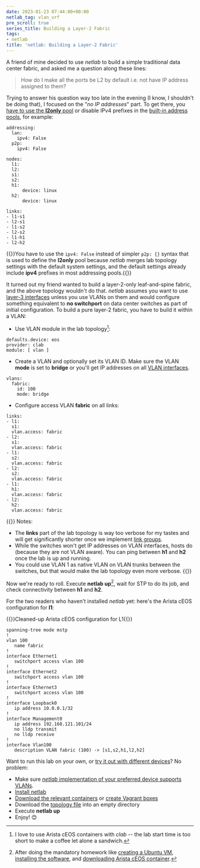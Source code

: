 ```yaml
---
date: 2023-01-23 07:44:00+00:00
netlab_tag: vlan_vrf
pre_scroll: true
series_title: Building a Layer-2 Fabric
tags:
- netlab
title: 'netlab: Building a Layer-2 Fabric'
---
```

A friend of mine decided to use _netlab_ to build a simple traditional data center fabric, and asked me a question along these lines:

> How do I make all the ports be L2 by default i.e. not have IP address assigned to them?

Trying to answer his question way too late in the evening (I know, I shouldn't be doing that), I focused on the "_no IP addresses_" part. To get there, you [have to use the **l2only** pool](https://netlab.tools/example/addressing-tutorial/#layer-2-only-links-using-l2only-address-pool) or disable IPv4 prefixes in the [built-in address pools](https://netlab.tools/example/addressing-tutorial/#using-built-in-address-pools), for example:
<!--more-->
```
addressing:
  lan:
    ipv4: False
  p2p:
    ipv4: False

nodes:
  l1:
  l2:
  s1:
  s2:
  h1:
      device: linux
  h2:
      device: linux

links:
- l1-s1
- l2-s1
- l1-s2
- l2-s2
- l1-h1
- l2-h2
```

{{<note info>}}You have to use the `ipv4: False` instead of simpler `p2p: {}` syntax that is used to define the **l2only** pool because _netlab_ merges lab topology settings with the default system settings, and the default settings already include **ipv4** prefixes in most addressing pools.{{</note>}}

It turned out my friend wanted to build a layer-2-only leaf-and-spine fabric, and the above topology wouldn't do that. _netlab_ assumes you want to use [layer-3 interfaces](/2022/09/interfaces-ports.html) unless you use VLANs on them and would configure something equivalent to **no switchport** on data center switches as part of initial configuration. To build a pure layer-2 fabric, you have to build it within a VLAN:

* Use VLAN module in the lab topology[^AC]:

[^AC]: I love to use Arista cEOS containers with *clab* -- the lab start time is too short to make a coffee let alone a sandwich.

```
defaults.device: eos
provider: clab
module: [ vlan ]
```

* Create a VLAN and optionally set its VLAN ID. Make sure the VLAN **mode** is set to **bridge** or you'll get IP addresses on all [VLAN interfaces](/2022/09/vlan-interfaces.html).

```
vlans:
  fabric:
    id: 100
    mode: bridge
```

* Configure access VLAN **fabric** on all links:

```
links:
- l1:
  s1:
  vlan.access: fabric
- l2:
  s1:
  vlan.access: fabric
- l1:
  s2:
  vlan.access: fabric
- l2:
  s2:
  vlan.access: fabric
- l1:
  h1:
  vlan.access: fabric
- l2:
  h2:
  vlan.access: fabric
```

{{<note>}}
Notes:

* The **links** part of the lab topology is way too verbose for my tastes and will get significantly shorter once we implement [link groups](https://github.com/ipspace/netlab/issues/707).
* While the switches won't get IP addresses on VLAN interfaces, hosts do (because they are not VLAN aware). You can ping between **h1** and **h2** once the lab is up and running.
* You could use VLAN 1 as native VLAN on VLAN trunks between the switches, but that would make the lab topology even more verbose.
{{</note>}}

Now we're ready to roll. Execute **netlab up**[^HW], wait for STP to do its job, and check connectivity between **h1** and **h2**.

[^HW]: After doing the mandatory homework like [creating a Ubuntu VM](https://netlab.tools/install/ubuntu-vm/), [installing the software](https://netlab.tools/labs/clab/), and [downloading Arista cEOS container](https://netlab.tools/labs/ceos/).

For the two readers who haven't installed *netlab* yet: here's the Arista cEOS configuration for **l1**:

{{<cc>}}Cleaned-up Arista cEOS configuration for L1{{</cc>}}
```
spanning-tree mode mstp
!
vlan 100
   name fabric
!
interface Ethernet1
   switchport access vlan 100
!
interface Ethernet2
   switchport access vlan 100
!
interface Ethernet3
   switchport access vlan 100
!
interface Loopback0
   ip address 10.0.0.1/32
!
interface Management0
   ip address 192.168.121.101/24
   no lldp transmit
   no lldp receive
!
interface Vlan100
   description VLAN fabric (100) -> [s1,s2,h1,l2,h2]
```

Want to run this lab on your own, or [try it out with different devices](https://github.com/ipspace/netlab-examples/tree/master/VLAN/l2-fabric)? No problem:

* Make sure [_netlab_ implementation of your preferred device supports VLANs](https://netlab.tools/module/vlan/#platform-support).
* [Install netlab](https://netlab.tools/install/)
* [Download the relevant containers](https://netlab.tools/labs/clab/) or [create Vagrant boxes](https://netlab.tools/labs/libvirt/)
* Download the [topology file](https://github.com/ipspace/netlab-examples/blob/master/VLAN/l2-fabric/topology.yml) into an empty directory
* Execute **netlab up**
* Enjoy! 😊